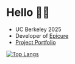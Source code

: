 # Hello 👋🏼
* UC Berkeley 2025
* Developer of [Epicure](https://bit.ly/epicuregame)
* [Project Portfolio](https://noah-ku.github.io/portfolio/)

[![Top Langs](https://github-readme-stats-git-master-noah-ku.vercel.app/api/top-langs/?username=noah-ku&count_private=true)](https://github.com/noah-ku/github-readme-stats)
